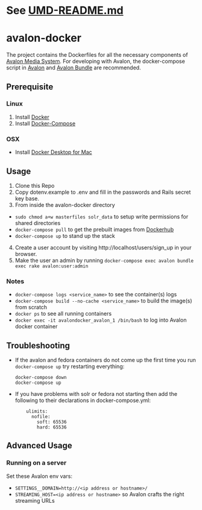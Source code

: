 # See [UMD-README.md](UMD-README.md)


# avalon-docker
The project contains the Dockerfiles for all the necessary components of [Avalon Media System](http://github.com/avalonmediasystem/avalon). For developing with Avalon, the docker-compose script in [Avalon](http://github.com/avalonmediasystem/avalon) and [Avalon Bundle](http://github.com/samvera-labs/avalon-bundle) are recommended.

## Prerequisite

### Linux
1. Install [Docker](https://docs.docker.com/engine/install/)
2. Install [Docker-Compose](https://docs.docker.com/compose/install/)

### OSX
* Install [Docker Desktop for Mac](https://docs.docker.com/docker-for-mac/install/)

## Usage
1. Clone this Repo
2. Copy dotenv.example to .env and fill in the passwords and Rails secret key base.
3. From inside the avalon-docker directory
  * `sudo chmod a+w masterfiles solr_data` to setup write permissions for shared directories
  * `docker-compose pull` to get the prebuilt images from [Dockerhub](dockerhub.com)
  * `docker-compose up` to stand up the stack
4. Create a user account by visiting http://localhost/users/sign_up in your browser.
5. Make the user an admin by running `docker-compose exec avalon bundle exec rake avalon:user:admin` 

### Notes
* `docker-compose logs <service_name>` to see the container(s) logs
* `docker-compose build --no-cache <service_name>` to build the image(s) from scratch
* `docker ps` to see all running containers
* `docker exec -it avalondocker_avalon_1 /bin/bash` to log into Avalon docker container

## Troubleshooting
* If the avalon and fedora containers do not come up the first time you run `docker-compose up` try restarting everything:
  ```
  docker-compose down
  docker-compose up
  ```
* If you have problems with solr or fedora not starting then add the following to their declarations in docker-compose.yml:
  ```
      ulimits:
        nofile:
          soft: 65536
          hard: 65536
  ```

## Advanced Usage

### Running on a server
Set these Avalon env vars:
* `SETTINGS__DOMAIN=http://<ip address or hostname>/`
* `STREAMING_HOST=<ip address or hostname>` so Avalon crafts the right streaming URLs
